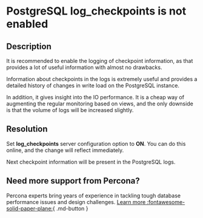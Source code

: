 # PostgreSQL log_checkpoints is not enabled

## Description

It is recommended to enable the logging of checkpoint information, as that provides a lot of useful information with almost no drawbacks.

Information about checkpoints in the logs is extremely useful and provides a detailed history of changes in write load on the PostgreSQL instance. 

In addition, it gives insight into the IO performance. It is a cheap way of augmenting the regular monitoring based on views, and the only downside is that the volume of logs will be increased slightly.

## Resolution

Set **log_checkpoints** server configuration option to **ON**. You can do this online, and the change will reflect immediately. 

Next checkpoint information will be present in the PostgreSQL logs.

## Need more support from Percona?

Percona experts bring years of experience in tackling tough database performance issues and design challenges.
[Learn more :fontawesome-solid-paper-plane:](https://per.co.na/subscribe){ .md-button }
